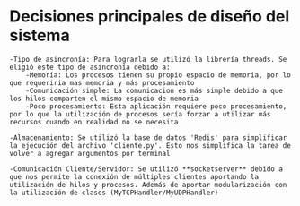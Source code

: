# Decisiones principales de diseño del sistema

    -Tipo de asincronía: Para lograrla se utilizó la librería threads. Se eligió este tipo de asincronía debido a:
        -Memoria: Los procesos tienen su propio espacio de memoria, por lo que requeriria mas memoria y más procesamiento
        -Comunicación simple: La comunicacion es más simple debido a que los hilos comparten el mismo espacio de memoria
        -Poco procesamiento: Esta aplicación requiere poco procesamiento, por lo que la utilización de procesos sería forzar a utilizar más recursos cuando en realidad no se necesita

    -Almacenamiento: Se utilizó la base de datos 'Redis' para simplificar la ejecución del archivo 'cliente.py'. Esto nos simplifica la tarea de volver a agregar argumentos por terminal

    -Comunicación Cliente/Servidor: Se utilizó **socketserver** debido a que nos permite la conexión de múltiples clientes aportando la utilización de hilos y procesos. Además de aportar modularización con la utilización de clases (MyTCPHandler/MyUDPHandler)
